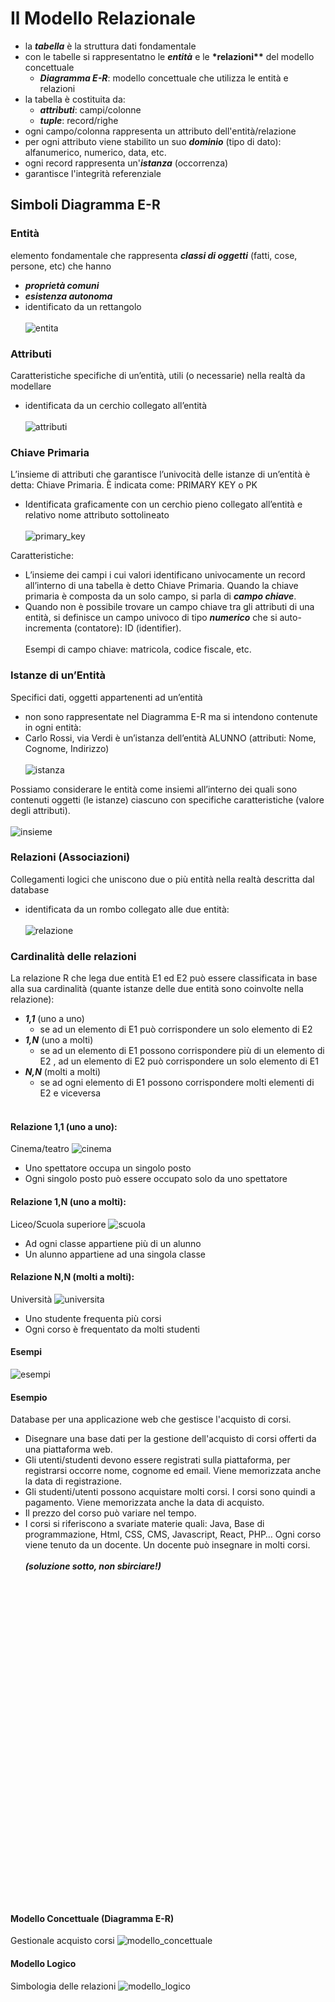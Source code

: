 # Il Modello Relazionale

- la **_tabella_** è la struttura dati fondamentale
- con le tabelle si rappresentatno le **_entità_** e le **\*relazioni\*\*** del modello concettuale
  - **_Diagramma E-R_**: modello concettuale che utilizza le entità e relazioni
- la tabella è costituita da:
  - **_attributi_**: campi/colonne
  - **_tuple_**: record/righe
- ogni campo/colonna rappresenta un attributo dell'entità/relazione
- per ogni attributo viene stabilito un suo **_dominio_** (tipo di dato): alfanumerico, numerico, data, etc.
- ogni record rappresenta un'**_istanza_** (occorrenza)
- garantisce l'integrità referenziale

## Simboli Diagramma E-R

### Entità

elemento fondamentale che rappresenta **_classi di oggetti_** (fatti, cose, persone, etc) che hanno

- **_proprietà comuni_**
- **_esistenza autonoma_**
- identificato da un rettangolo<br><br>
  ![entita](/img/er_entita.jpg) <br>

### Attributi

Caratteristiche specifiche di un’entità, utili (o necessarie) nella realtà da
modellare

- identificata da un cerchio collegato all’entità<br><br>
  ![attributi](/img/er_attributi.jpg) <br>

### Chiave Primaria

L’insieme di attributi che garantisce l’univocità delle istanze di un’entità è detta: Chiave Primaria.
È indicata come: PRIMARY KEY o PK

- Identificata graficamente con un cerchio pieno
  collegato all’entità e relativo nome attributo sottolineato<br><br>
  ![primary_key](/img/er_primary_key.jpg) <br>

Caratteristiche:

- L’insieme dei campi i cui valori identificano univocamente un record all’interno di una tabella è detto
  Chiave Primaria. Quando la chiave primaria è composta da un solo campo, si parla di **_campo chiave_**.
- Quando non è possibile trovare un campo chiave tra gli attributi di una entità, si definisce un campo
  univoco di tipo **_numerico_** che si auto-incrementa (contatore): ID (identifier).<br><br>
  Esempi di campo chiave: matricola, codice fiscale, etc.

### Istanze di un’Entità

Specifici dati, oggetti appartenenti ad un’entità

- non sono rappresentate nel Diagramma E-R
  ma si intendono contenute in ogni entità:
- Carlo Rossi, via Verdi è un’istanza
  dell’entità ALUNNO (attributi: Nome, Cognome, Indirizzo)<br><br>
  ![istanza](/img/er_istanza.jpg) <br>

Possiamo considerare le entità come insiemi all’interno
dei quali sono contenuti oggetti (le istanze) ciascuno
con specifiche caratteristiche (valore degli attributi).<br><br>
![insieme](/img/er_istanze_insieme.jpg) <br>

### Relazioni (Associazioni)

Collegamenti logici che uniscono due o più entità nella realtà descritta dal database

- identificata da un rombo collegato alle due entità:<br><br>
  ![relazione](/img/er_relazione.jpg) <br>

### Cardinalità delle relazioni

La relazione R che lega due entità E1 ed E2 può essere classificata in base alla sua
cardinalità (quante istanze delle due entità sono coinvolte nella relazione):

- **_1,1_** (uno a uno)
  - se ad un elemento di E1 può corrispondere un solo elemento di E2
- **_1,N_** (uno a molti)
  - se ad un elemento di E1 possono corrispondere più di un
    elemento di E2 , ad un elemento di E2 può corrispondere un solo elemento di E1
- **_N,N_** (molti a molti)
  - se ad ogni elemento di E1 possono corrispondere molti
    elementi di E2 e viceversa <br><br>

#### Relazione 1,1 (uno a uno):

Cinema/teatro
![cinema](/img/er_relazione_cinema.jpg) <br>

- Uno spettatore occupa un singolo posto
- Ogni singolo posto può essere occupato solo da uno spettatore

#### Relazione 1,N (uno a molti):

Liceo/Scuola superiore
![scuola](/img/er_relazione_scuola.jpg) <br>

- Ad ogni classe appartiene più di un alunno
- Un alunno appartiene ad una singola classe

#### Relazione N,N (molti a molti):

Università
![universita](/img/er_relazione_universita.jpg) <br>

- Uno studente frequenta più corsi
- Ogni corso è frequentato da molti studenti

#### Esempi

![esempi](/img/er_relazione_esempi.jpg) <br>

#### Esempio

Database per una applicazione web che gestisce l'acquisto di corsi.

- Disegnare una base dati per la gestione dell'acquisto di corsi offerti da una piattaforma web.
- Gli utenti/studenti devono essere registrati sulla piattaforma, per registrarsi occorre nome, cognome ed email. Viene
  memorizzata anche la data di registrazione.
- Gli studenti/utenti possono acquistare molti corsi. I corsi sono quindi a pagamento. Viene memorizzata anche la data
  di acquisto.
- Il prezzo del corso può variare nel tempo.
- I corsi si riferiscono a svariate materie quali: Java, Base di programmazione, Html, CSS, CMS, Javascript, React, PHP…
  Ogni corso viene tenuto da un docente. Un docente può insegnare in molti corsi.
  <br><br>
  **_(soluzione sotto, non sbirciare!)_** <br><br><br><br><br><br><br><br>
  <br><br><br><br><br><br><br><br>
  <br><br><br><br><br><br><br><br>
  <br><br><br><br><br><br><br><br>

#### Modello Concettuale (Diagramma E-R)

Gestionale acquisto corsi
![modello_concettuale](/img/er_modello_concettuale.jpg) <br>

#### Modello Logico

Simbologia delle relazioni
![modello_logico](/img/er_modello_logico.jpg) <br>
